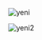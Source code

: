 ![yeni](https://github.com/user-attachments/assets/1001f3a9-1963-4740-bc6c-0ae6e8570d37)

![yeni2](https://github.com/user-attachments/assets/8b77d2f5-811c-427b-a8a2-f8aa85141c2f)
